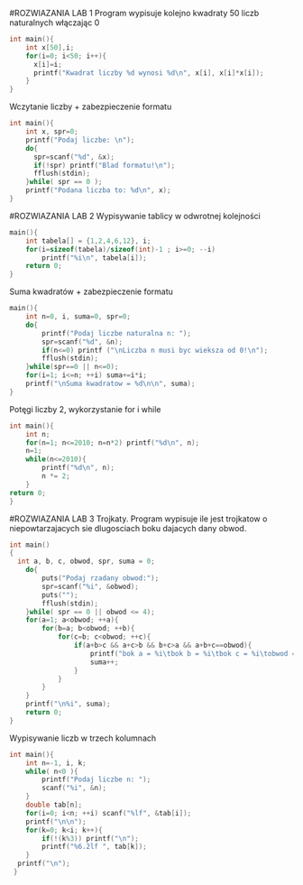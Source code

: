 #ROZWIAZANIA LAB 1
Program wypisuje kolejno kwadraty 50 liczb naturalnych włączając 0
```c
int main(){
	int x[50],i;
  	for(i=0; i<50; i++){
      x[i]=i;
      printf("Kwadrat liczby %d wynosi %d\n", x[i], x[i]*x[i]);
    }
}
```
Wczytanie liczby + zabezpieczenie formatu
```c
int main(){
  	int x, spr=0;
	printf("Podaj liczbe: \n");
	do{
      spr=scanf("%d", &x);
      if(!spr) printf("Blad formatu!\n");
      fflush(stdin);
  	}while( spr == 0 );
	printf("Podana liczba to: %d\n", x);
}
```
#ROZWIAZANIA LAB 2
Wypisywanie tablicy w odwrotnej kolejności
```c
main(){
	int tabela[] = {1,2,4,6,12}, i;
	for(i=sizeof(tabela)/sizeof(int)-1 ; i>=0; --i)
		printf("%i\n", tabela[i]);
	return 0;
}
```
Suma kwadratów + zabezpieczenie formatu
```c
main(){
	int n=0, i, suma=0, spr=0;
	do{
		printf("Podaj liczbe naturalna n: ");
	  	spr=scanf("%d", &n);
	  	if(n<=0) printf ("\nLiczba n musi byc wieksza od 0!\n");
	  	fflush(stdin);
	}while(spr==0 || n<=0);
	for(i=1; i<=n; ++i) suma+=i*i;	
	printf("\nSuma kwadratow = %d\n\n", suma);
} 
```
Potęgi liczby 2, wykorzystanie for i while
```c
int main(){
  	int n;
	for(n=1; n<=2010; n=n*2) printf("%d\n", n);
	n=1;
	while(n<=2010){ 
    	printf("%d\n", n);
    	n *= 2;
  	}
return 0;
}
```
#ROZWIAZANIA LAB 3
Trojkaty. Program wypisuje ile jest trojkatow o niepowtarzajacych sie dlugosciach boku dajacych dany obwod.
```c
int main()
{
  int a, b, c, obwod, spr, suma = 0;
	do{
		puts("Podaj rzadany obwod:");
		spr=scanf("%i", &obwod);
		puts("");
		fflush(stdin);
	}while( spr == 0 || obwod <= 4);
    for(a=1; a<obwod; ++a){
    	for(b=a; b<obwod; ++b){
			for(c=b; c<obwod; ++c){
	  			if(a+b>c && a+c>b && b+c>a && a+b+c==obwod){
	    			printf("bok a = %i\tbok b = %i\tbok c = %i\tobwod = %i\n", a, b, c, a+b+c);
	    			suma++;
	    		}
        	}
      	}
    }
    printf("\n%i", suma);
    return 0;
}
```
Wypisywanie liczb w trzech kolumnach
```c
int main(){
  	int n=-1, i, k;
  	while( n<0 ){
		printf("Podaj liczbe n: ");
        scanf("%i", &n);
  	}
  	double tab[n];
  	for(i=0; i<n; ++i) scanf("%lf", &tab[i]);	
  	printf("\n\n");
  	for(k=0; k<i; k++){
    	if(!(k%3)) printf("\n");
        printf("%6.2lf ", tab[k]); 
  	}
  printf("\n");
 }
 ```

